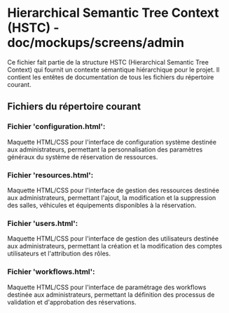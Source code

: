 # Hierarchical Semantic Tree Context (HSTC) - doc/mockups/screens/admin

Ce fichier fait partie de la structure HSTC (Hierarchical Semantic Tree Context) qui fournit un contexte sémantique hiérarchique pour le projet. Il contient les entêtes de documentation de tous les fichiers du répertoire courant.

## Fichiers du répertoire courant

### Fichier 'configuration.html':
Maquette HTML/CSS pour l'interface de configuration système destinée aux administrateurs, permettant la personnalisation des paramètres généraux du système de réservation de ressources.

### Fichier 'resources.html':
Maquette HTML/CSS pour l'interface de gestion des ressources destinée aux administrateurs, permettant l'ajout, la modification et la suppression des salles, véhicules et équipements disponibles à la réservation.

### Fichier 'users.html':
Maquette HTML/CSS pour l'interface de gestion des utilisateurs destinée aux administrateurs, permettant la création et la modification des comptes utilisateurs et l'attribution des rôles.

### Fichier 'workflows.html':
Maquette HTML/CSS pour l'interface de paramétrage des workflows destinée aux administrateurs, permettant la définition des processus de validation et d'approbation des réservations.
